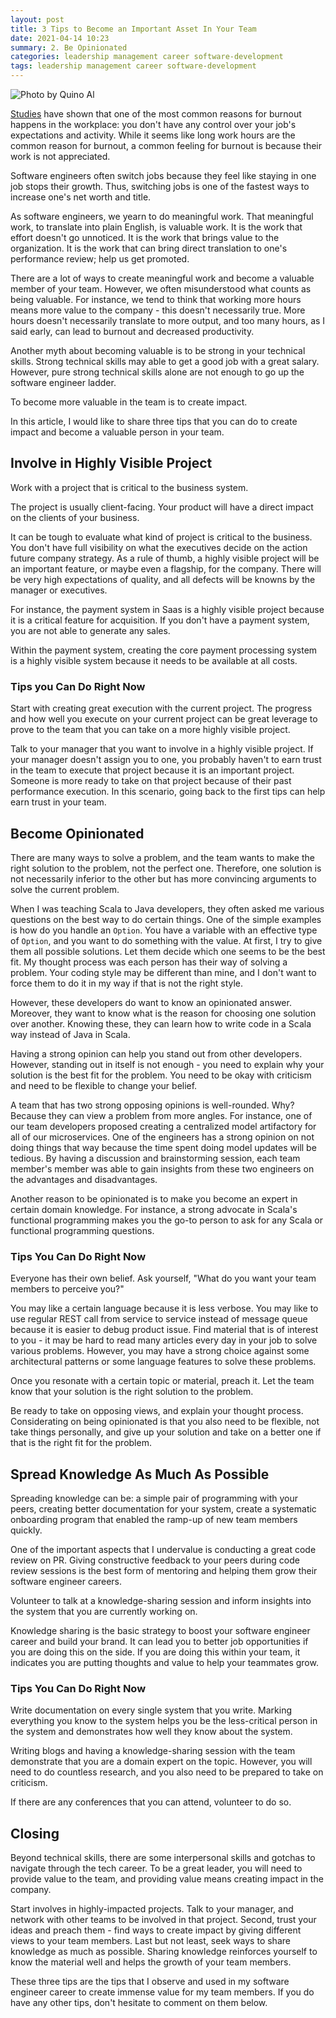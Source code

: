 ```yaml
---
layout: post
title: 3 Tips to Become an Important Asset In Your Team
date: 2021-04-14 10:23
summary: 2. Be Opinionated
categories: leadership management career software-development
tags: leadership management career software-development
---
```


![Photo by Quino Al](https://images.unsplash.com/photo-1509448870878-79f063dd76b8?ixid=MnwxMjA3fDB8MHxwaG90by1wYWdlfHx8fGVufDB8fHx8&ixlib=rb-1.2.1&auto=format&fit=crop&w=1500&q=80)



[Studies](https://hbr.org/2019/07/6-causes-of-burnout-and-how-to-avoid-them) have shown that one of the most common reasons for burnout happens in the workplace: you don't have any control over your job's expectations and activity. While it seems like long work hours are the common reason for burnout, a common feeling for burnout is because their work is not appreciated. 

Software engineers often switch jobs because they feel like staying in one job stops their growth. Thus, switching jobs is one of the fastest ways to increase one's net worth and title.

As software engineers, we yearn to do meaningful work. That meaningful work, to translate into plain English, is valuable work. It is the work that effort doesn't go unnoticed. It is the work that brings value to the organization. It is the work that can bring direct translation to one's performance review; help us get promoted. 

There are a lot of ways to create meaningful work and become a valuable member of your team. However, we often misunderstood what counts as being valuable. For instance, we tend to think that working more hours means more value to the company - this doesn't necessarily true. More hours doesn't necessarily translate to more output, and too many hours, as I said early, can lead to burnout and decreased productivity. 

Another myth about becoming valuable is to be strong in your technical skills. Strong technical skills may able to get a good job with a great salary. However, pure strong technical skills alone are not enough to go up the software engineer ladder.

To become more valuable in the team is to create impact.

In this article, I would like to share three tips that you can do to create impact and become a valuable person in your team.

## Involve in Highly Visible Project
Work with a project that is critical to the business system.

The project is usually client-facing. Your product will have a direct impact on the clients of your business. 

It can be tough to evaluate what kind of project is critical to the business. You don't have full visibility on what the executives decide on the action future company strategy. As a rule of thumb, a highly visible project will be an important feature, or maybe even a flagship, for the company. There will be very high expectations of quality, and all defects will be knowns by the manager or executives.

For instance, the payment system in Saas is a highly visible project because it is a critical feature for acquisition. If you don't have a payment system, you are not able to generate any sales. 

Within the payment system, creating the core payment processing system is a highly visible system because it needs to be available at all costs.

### Tips you Can Do Right Now
Start with creating great execution with the current project. The progress and how well you execute on your current project can be great leverage to prove to the team that you can take on a more highly visible project.

Talk to your manager that you want to involve in a highly visible project. If your manager doesn't assign you to one, you probably haven't to earn trust in the team to execute that project because it is an important project. Someone is more ready to take on that project because of their past performance execution. In this scenario, going back to the first tips can help earn trust in your team.


## Become Opinionated
There are many ways to solve a problem, and the team wants to make the right solution to the problem, not the perfect one.  Therefore, one solution is not necessarily inferior to the other but has more convincing arguments to solve the current problem.

When I was teaching Scala to Java developers, they often asked me various questions on the best way to do certain things. One of the simple examples is how do you handle an `Option`. You have a variable with an effective type of `Option`, and you want to do something with the value. At first, I try to give them all possible solutions. Let them decide which one seems to be the best fit. My thought process was each person has their way of solving a problem. Your coding style may be different than mine, and I don't want to force them to do it in my way if that is not the right style.

However, these developers do want to know an opinionated answer. Moreover, they want to know what is the reason for choosing one solution over another. Knowing these, they can learn how to write code in a Scala way instead of Java in Scala.

Having a strong opinion can help you stand out from other developers. However, standing out in itself is not enough -  you need to explain why your solution is the best fit for the problem. You need to be okay with criticism and need to be flexible to change your belief.

A team that has two strong opposing opinions is well-rounded. Why? Because they can view a problem from more angles. For instance, one of our team developers proposed creating a centralized model artifactory for all of our microservices. One of the engineers has a strong opinion on not doing things that way because the time spent doing model updates will be tedious. By having a discussion and brainstorming session, each team member's member was able to gain insights from these two engineers on the advantages and disadvantages. 

Another reason to be opinionated is to make you become an expert in certain domain knowledge. For instance, a strong advocate in Scala's functional programming makes you the go-to person to ask for any Scala or functional programming questions.

### Tips You Can Do Right Now

Everyone has their own belief. Ask yourself, "What do you want your team members to perceive you?" 

You may like a certain language because it is less verbose. You may like to use regular REST call from service to service instead of message queue because it is easier to debug product issue. Find material that is of interest to you - it may be hard to read many articles every day in your job to solve various problems. However, you may have a strong choice against some architectural patterns or some language features to solve these problems.

Once you resonate with a certain topic or material, preach it. Let the team know that your solution is the right solution to the problem. 

Be ready to take on opposing views, and explain your thought process. Considerating on being opinionated is that you also need to be flexible, not take things personally, and give up your solution and take on a better one if that is the right fit for the problem.

## Spread Knowledge As Much As Possible
Spreading knowledge can be:  a simple pair of programming with your peers, creating better documentation for your system, create a systematic onboarding program that enabled the ramp-up of new team members quickly.

One of the important aspects that I undervalue is conducting a great code review on PR. Giving constructive feedback to your peers during code review sessions is the best form of mentoring and helping them grow their software engineer careers. 

Volunteer to talk at a knowledge-sharing session and inform insights into the system that you are currently working on.

Knowledge sharing is the basic strategy to boost your software engineer career and build your brand. It can lead you to better job opportunities if you are doing this on the side. If you are doing this within your team, it indicates you are putting thoughts and value to help your teammates grow.

### Tips You Can Do Right Now
Write documentation on every single system that you write. Marking everything you know to the system helps you be the less-critical person in the system and demonstrates how well they know about the system.

Writing blogs and having a knowledge-sharing session with the team demonstrate that you are a domain expert on the topic. However, you will need to do countless research, and you also need to be prepared to take on criticism. 

If there are any conferences that you can attend, volunteer to do so.


## Closing
Beyond technical skills, there are some interpersonal skills and gotchas to navigate through the tech career. To be a great leader, you will need to provide value to the team, and providing value means creating impact in the company.

Start involves in highly-impacted projects. Talk to your manager, and network with other teams to be involved in that project. Second, trust your ideas and preach them - find ways to create impact by giving different views to your team members. Last but not least, seek ways to share knowledge as much as possible. Sharing knowledge reinforces yourself to know the material well and helps the growth of your team members.

These three tips are the tips that I observe and used in my software engineer career to create immense value for my team members. If you do have any other tips, don't hesitate to comment on them below.
